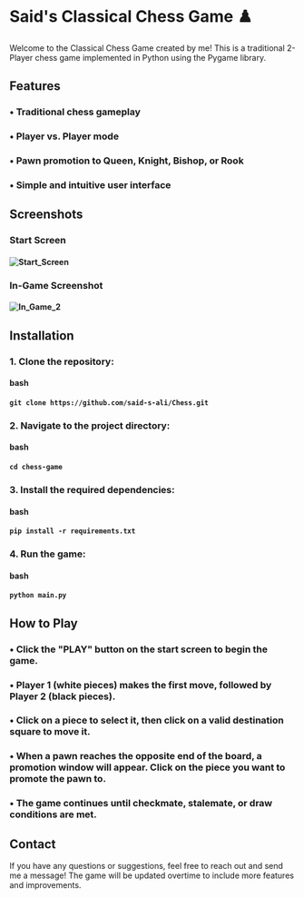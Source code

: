 # Said's Classical Chess Game ♟️
Welcome to the Classical Chess Game created by me! This is a traditional 2-Player chess game implemented in Python using the Pygame library.

## Features
### •  Traditional chess gameplay
### •  Player vs. Player mode
### •  Pawn promotion to Queen, Knight, Bishop, or Rook
### •  Simple and intuitive user interface

## Screenshots
### Start Screen
#### ![Start_Screen](https://github.com/said-s-ali/Chess/assets/134849217/2c7fec99-97e9-49a2-858b-5aefdc9c1d79)

### In-Game Screenshot 
#### ![In_Game_2](https://github.com/said-s-ali/Chess/assets/134849217/52b81dd5-2f5f-44a7-8141-5c7ec48b4b0a)


## Installation
### 1. Clone the repository:
  #### bash
  #### `git clone https://github.com/said-s-ali/Chess.git`

### 2. Navigate to the project directory:
#### bash
#### `cd chess-game`

### 3. Install the required dependencies:
#### bash
#### `pip install -r requirements.txt`

### 4. Run the game:
#### bash
#### `python main.py`

## How to Play
### •  Click the "PLAY" button on the start screen to begin the game.
### •  Player 1 (white pieces) makes the first move, followed by Player 2 (black pieces).
### •  Click on a piece to select it, then click on a valid destination square to move it.
### •  When a pawn reaches the opposite end of the board, a promotion window will appear. Click on the piece you want to promote the pawn to.
### •  The game continues until checkmate, stalemate, or draw conditions are met.

## Contact
If you have any questions or suggestions, feel free to reach out and send me a message!
The game will be updated overtime to include more features and improvements.

